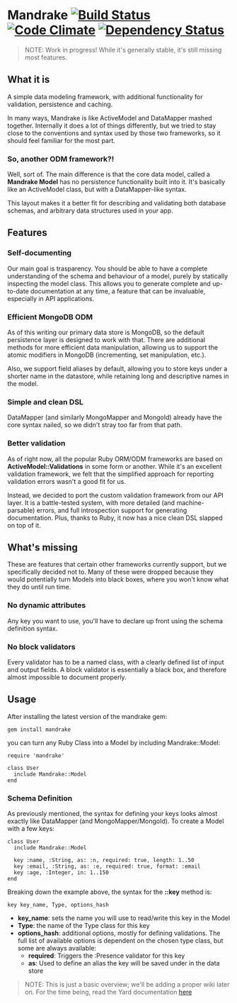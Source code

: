 # Mandrake [![Build Status](https://travis-ci.org/motns/mandrake.png)](https://travis-ci.org/motns/mandrake) [![Code Climate](https://codeclimate.com/github/motns/mandrake.png)](https://codeclimate.com/github/motns/mandrake) [![Dependency Status](https://gemnasium.com/motns/mandrake.png)](https://gemnasium.com/motns/mandrake)

> NOTE: Work in progress! While it's generally stable, it's still missing most features.

## What it is

A simple data modeling framework, with additional functionality for validation, persistence and caching.

In many ways, Mandrake is like ActiveModel and DataMapper mashed together.
Internally it does a lot of things differently, but we tried to stay close to the conventions
and syntax used by those two frameworks, so it should feel familiar for the most part.


### So, another ODM framework?!

Well, sort of. The main difference is that the core data model, called a **Mandrake Model** has no
persistence functionality built into it. It's basically like an ActiveModel class, but with a
DataMapper-like syntax.

This layout makes it a better fit for describing and validating both database schemas, and arbitrary
data structures used in your app.


## Features

### Self-documenting

Our main goal is trasparency. You should be able to have a complete understanding
of the schema and behaviour of a model, purely by statically inspecting the model class.
This allows you to generate complete and up-to-date documentation at any time, a feature
that can be invaluable, especially in API applications.


### Efficient MongoDB ODM

As of this writing our primary data store is MongoDB, so the default persistence layer
is designed to work with that. There are additional methods for more efficient data
manipulation, allowing us to support the atomic modifiers in MongoDB (incrementing, set manipulation, etc.).

Also, we support field aliases by default, allowing you to store keys under a shorter name in the datastore,
while retaining long and descriptive names in the model.


### Simple and clean DSL

DataMapper (and similarly MongoMapper and MongoId) already have the core syntax nailed, so we
didn't stray too far from that path.


### Better validation

As of right now, all the popular Ruby ORM/ODM frameworks are based on **ActiveModel::Validations** in
some form or another. While it's an excellent validation framework, we felt that the simplified approach
for reporting validation errors wasn't a good fit for us.

Instead, we decided to port the custom validation framework from our API layer. It is a battle-tested system,
with more detailed (and machine-parsable) errors, and full introspection support for generating documentation.
Plus, thanks to Ruby, it now has a nice clean DSL slapped on top of it.



## What's missing

These are features that certain other frameworks currently support, but we specifically
decided not to. Many of these were dropped because they would potentially turn
Models into black boxes, where you won't know what they do until run time.


### No dynamic attributes

Any key you want to use, you'll have to declare up front using the schema definition
syntax.


### No block validators

Every validator has to be a named class, with a clearly defined list of input and output fields.
A block validator is essentially a black box, and therefore almost impossible to document properly.



## Usage

After installing the latest version of the mandrake gem:

    gem install mandrake

you can turn any Ruby Class into a Model by including Mandrake::Model:

    require 'mandrake'

    class User
      include Mandrake::Model
    end


### Schema Definition

As previously mentioned, the syntax for defining your keys looks almost exactly
like DataMapper (and MongoMapper/MongoId). To create a Model with a few keys:

    class User
      include Mandrake::Model

      key :name, :String, as: :n, required: true, length: 1..50
      key :email, :String, as: :e, required: true, format: :email
      key :age, :Integer, in: 1..150
    end

Breaking down the example above, the syntax for the **::key** method is:

    key key_name, Type, options_hash

* **key_name**: sets the name you will use to read/write this key in the Model
* **Type**: the name of the Type class for this key
* **options_hash**: additional options, mostly for defining validations.
The full list of available options is dependent on the chosen type class,
but some are always available:
  * **required**: Triggers the :Presence validator for this key
  * **as**: Used to define an alias the key will be saved under in the data store


> NOTE: This is just a basic overview; we'll be adding a proper wiki later on. For
the time being, read the Yard documentation [here](http://rdoc.info/github/motns/mandrake)